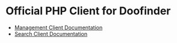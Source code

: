 # Official PHP Client for Doofinder

- [Management Client Documentation](src/Management/README_MANAGEMENT.md)
- [Search Client Documentation](src/Search/README_SEARCH.md)

